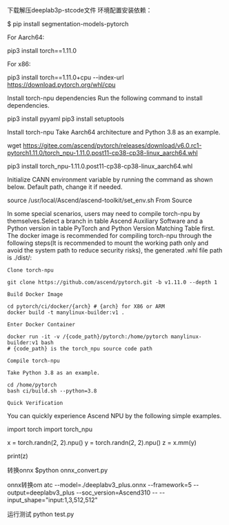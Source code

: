 下载解压deeplab3p-stcode文件 环境配置安装依赖：

$ pip install segmentation-models-pytorch 

For Aarch64: 

pip3 install torch==1.11.0 

For x86: 

pip3 install torch==1.11.0+cpu --index-url https://download.pytorch.org/whl/cpu

Install torch-npu dependencies Run the following command to install dependencies.

pip3 install pyyaml pip3 install setuptools

Install torch-npu Take Aarch64 architecture and Python 3.8 as an example.

wget https://gitee.com/ascend/pytorch/releases/download/v6.0.rc1-pytorch1.11.0/torch_npu-1.11.0.post11-cp38-cp38-linux_aarch64.whl

pip3 install torch_npu-1.11.0.post11-cp38-cp38-linux_aarch64.whl

Initialize CANN environment variable by running the command as shown below.
Default path, change it if needed.

source /usr/local/Ascend/ascend-toolkit/set_env.sh
From Source

In some special scenarios, users may need to compile torch-npu by themselves.Select a branch in table Ascend Auxiliary Software and a Python version in table PyTorch and Python Version Matching Table first. The docker image is recommended for compiling torch-npu through the following steps(It is recommended to mount the working path only and avoid the system path to reduce security risks), the generated .whl file path is ./dist/:

    Clone torch-npu

    git clone https://github.com/ascend/pytorch.git -b v1.11.0 --depth 1

    Build Docker Image

    cd pytorch/ci/docker/{arch} # {arch} for X86 or ARM
    docker build -t manylinux-builder:v1 .

    Enter Docker Container

    docker run -it -v /{code_path}/pytorch:/home/pytorch manylinux-builder:v1 bash
    # {code_path} is the torch_npu source code path

    Compile torch-npu

    Take Python 3.8 as an example.

    cd /home/pytorch
    bash ci/build.sh --python=3.8

    Quick Verification

You can quickly experience Ascend NPU by the following simple examples.

import torch
import torch_npu

x = torch.randn(2, 2).npu()
y = torch.randn(2, 2).npu()
z = x.mm(y)

print(z)

转换onnx
$python onnx_convert.py

onnx转换om
atc --model=./deeplabv3_plus.onnx --framework=5 --output=deeplabv3_plus --soc_version=Ascend310 -- --input_shape="input:1,3,512,512"

运行测试
python test.py
